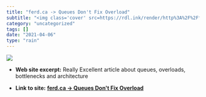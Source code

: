 ```yaml
---
title: "ferd.ca -> Queues Don't Fix Overload"
subtitle: "<img class='cover' src=https://rdl.ink/render/http%3A%2F%2Fferd.ca%2Fqueues-don-t-fix-overload.html>"
category: "uncategorized"
tags: []
date: "2021-04-06"
type: "rain"
---
```

<img class="cover" src=https://rdl.ink/render/http%3A%2F%2Fferd.ca%2Fqueues-don-t-fix-overload.html>



* **Web site excerpt:** Really Excellent article about queues, overloads, bottlenecks and architecture

* **Link to site:** **[ferd.ca -> Queues Don't Fix Overload](http://ferd.ca/queues-don-t-fix-overload.html)**